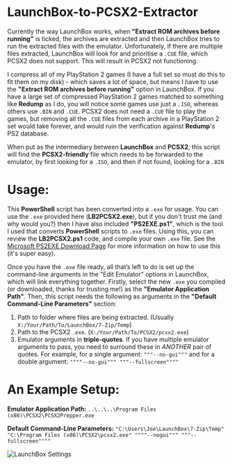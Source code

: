 # LaunchBox-to-PCSX2-Extractor
Currently the way LaunchBox works, when **"Extract ROM archives before running"** is ticked, the archives are extracted and then LaunchBox tries to run the extracted files with the emulator. Unfortunately, if there are multiple files extracted, LaunchBox will look for and prioritise a `.CUE` file, which PCSX2 does not support. This will result in PCSX2 not functioning.

I compress all of my PlayStation 2 games (I have a full set so must do this to fit them on my disk) - which saves a lot of space, but means I have to use the **"Extract ROM archives before running"** option in LaunchBox. If you have a large set of compressed PlayStation 2 games matched to something like **Redump** as I do, you will notice some games use just a `.ISO`, whereas others use `.BIN` and `.CUE`. PCSX2 does not need a `.CUE` file to play the games, but removing all the `.CUE` files from each archive in a PlayStation 2 set would take forever, and would ruin the verification against **Redump**'s PS2 database.

When put as the intermediary between **LaunchBox** and **PCSX2**, this script will find the **PCSX2-friendly** file which needs to be forwarded to the emulator, by first looking for a `.ISO`, and then if not found, looking for a `.BIN`

# Usage:
This **PowerShell** script has been converted into a `.exe` for usage. You can use the `.exe` provided here (**LB2PCSX2.exe**), but if you don't trust me (and why would you?) then I have also included **"PS2EXE.ps1"**, which is the tool I used that converts **PowerShell** scripts to `.exe` files. Using this, you can review the **LB2PCSX2.ps1** code, and compile your own `.exe` file. See the [Microsoft PS2EXE Download Page](https://gallery.technet.microsoft.com/scriptcenter/PS2EXE-GUI-Convert-e7cb69d5) for more information on how to use this (it's super easy).

Once you have the `.exe` file ready, all that’s left to do is set up the command-line arguments in the "Edit Emulator" options in LaunchBox, which will link everything together. Firstly, select the new `.exe` you compiled (or downloaded, thanks for trusting me!) as the **"Emulator Application Path"**. Then, this script needs the following as arguments in the **"Default Command-Line Parameters"** section:

1. Path to folder where files are being extracted. (Usually `X:/Your/Path/To/LaunchBox/7-Zip/Temp`)
2. Path to the PCSX2 `.exe`. (`X:/Your/Path/To/PCSX2/pcsx2.exe`)
3. Emulator arguments in **triple-quotes**. If you have multiple emulator arguments to pass, you need to surround these in *ANOTHER* pair of quotes. For example, for a single argument: `"""--no-gui"""` and for a double argument: `""""--no-gui""" """--fullscreen""""`

# An Example Setup:
**Emulator Application Path:** `..\..\..\Program Files (x86)\PCSX2\PCSX2Prepper.exe`

**Default Command-Line Parameters:** `"C:\Users\Joe\LaunchBox\7-Zip\Temp" "C:\Program Files (x86)\PCSX2\pcsx2.exe" """"--nogui""" """--fullscreen""""`

![LaunchBox Settings](https://i.imgur.com/pKZDHx2.png)

